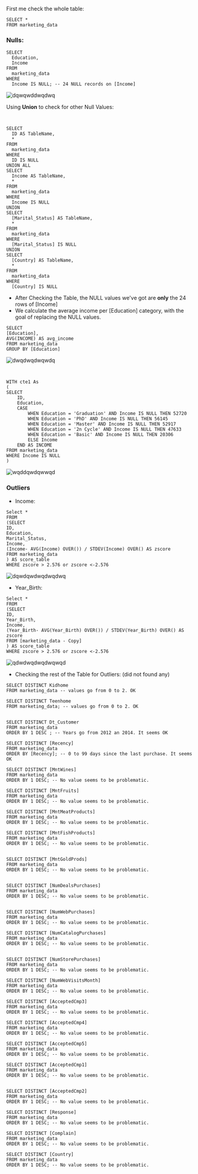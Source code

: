 
First me check the whole table:

```
SELECT *
FROM marketing_data
```
### Nulls:
```
SELECT 
  Education, 
  Income 
FROM 
  marketing_data 
WHERE 
  Income IS NULL; -- 24 NULL records on [Income]
```
![dqwqwddwqdwq](https://github.com/mfernandezcean/Marketing_Campaign_Results/assets/105746149/7dfc49f8-0b01-49c9-b336-f3d6abea2558)




Using **Union** to check for other Null Values: 
```


SELECT 
  ID AS TableName, 
  * 
FROM 
  marketing_data 
WHERE 
  ID IS NULL 
UNION ALL 
SELECT 
  Income AS TableName, 
  * 
FROM 
  marketing_data 
WHERE 
  Income IS NULL 
UNION 
SELECT 
  [Marital_Status] AS TableName, 
  * 
FROM 
  marketing_data 
WHERE 
  [Marital_Status] IS NULL 
UNION 
SELECT 
  [Country] AS TableName, 
  * 
FROM 
  marketing_data 
WHERE 
  [Country] IS NULL

```
- After Checking the Table, the NULL values we've got are **only** the 24 rows of [Income]
- We calculate the average income per [Education] category, with the goal of replacing the NULL values.
```
SELECT 
[Education],
AVG(INCOME) AS avg_income
FROM marketing_data
GROUP BY [Education] 
```
![dwqdwqdwqwdq](https://github.com/mfernandezcean/Marketing_Campaign_Results/assets/105746149/603f6ad1-b0ca-49ef-953f-337ce9fab21e)

```


WITH cte1 As
(
SELECT 
	ID,
    Education,
    CASE 
        WHEN Education = 'Graduation' AND Income IS NULL THEN 52720 
        WHEN Education = 'PhD' AND Income IS NULL THEN 56145
		WHEN Education = 'Master' AND Income IS NULL THEN 52917
		WHEN Education = '2n Cycle' AND Income IS NULL THEN 47633
		WHEN Education = 'Basic' AND Income IS NULL THEN 20306  
        ELSE Income 
    END AS INCOME 
FROM marketing_data
WHERE Income IS NULL 
) 
```
![wqddqwdqwwqd](https://github.com/mfernandezcean/Marketing_Campaign_Results/assets/105746149/c30ca979-0f9d-49b7-a778-7721668c7957)

### Outliers

- Income:

```
Select *
FROM
(SELECT 
ID,
Education,
Marital_Status,
Income,
(Income- AVG(Income) OVER()) / STDEV(Income) OVER() AS zscore 
FROM marketing_data
) AS score_table
WHERE zscore > 2.576 or zscore <-2.576  
```
![dqwdqwdwqdwqdwq](https://github.com/mfernandezcean/Marketing_Campaign_Results/assets/105746149/fff6098a-c105-41a3-9605-9a366288b58a)

- Year_Birth:

```
Select *
FROM
(SELECT 
ID,
Year_Birth,
Income,
(Year_Birth- AVG(Year_Birth) OVER()) / STDEV(Year_Birth) OVER() AS zscore 
FROM [marketing_data - Copy]
) AS score_table
WHERE zscore > 2.576 or zscore <-2.576 
```

![qdwdwqdwqdwqwqd](https://github.com/mfernandezcean/Marketing_Campaign_Results/assets/105746149/93076f4d-4cb9-4758-9ba7-04b704e3d961)

- Checking the rest of the Table for Outliers: (did not found any) 
```
SELECT DISTINCT Kidhome
FROM marketing_data -- values go from 0 to 2. OK

SELECT DISTINCT Teenhome
FROM marketing_data; -- values go from 0 to 2. OK


SELECT DISTINCT Dt_Customer
FROM marketing_data
ORDER BY 1 DESC ; -- Years go from 2012 an 2014. It seems OK

SELECT DISTINCT [Recency]
FROM marketing_data
ORDER BY [Recency]; -- 0 to 99 days since the last purchase. It seems OK

SELECT DISTINCT [MntWines]
FROM marketing_data
ORDER BY 1 DESC; -- No value seems to be problematic. 

SELECT DISTINCT [MntFruits]
FROM marketing_data
ORDER BY 1 DESC; -- No value seems to be problematic. 

SELECT DISTINCT [MntMeatProducts]
FROM marketing_data
ORDER BY 1 DESC; -- No value seems to be problematic. 

SELECT DISTINCT [MntFishProducts]
FROM marketing_data
ORDER BY 1 DESC; -- No value seems to be problematic. 


SELECT DISTINCT [MntGoldProds]
FROM marketing_data
ORDER BY 1 DESC; -- No value seems to be problematic. 


SELECT DISTINCT [NumDealsPurchases]
FROM marketing_data
ORDER BY 1 DESC; -- No value seems to be problematic. 


SELECT DISTINCT [NumWebPurchases]
FROM marketing_data
ORDER BY 1 DESC; -- No value seems to be problematic. 

SELECT DISTINCT [NumCatalogPurchases]
FROM marketing_data
ORDER BY 1 DESC; -- No value seems to be problematic. 


SELECT DISTINCT [NumStorePurchases]
FROM marketing_data
ORDER BY 1 DESC; -- No value seems to be problematic. 

SELECT DISTINCT [NumWebVisitsMonth]
FROM marketing_data
ORDER BY 1 DESC; -- No value seems to be problematic. 

SELECT DISTINCT [AcceptedCmp3]
FROM marketing_data
ORDER BY 1 DESC; -- No value seems to be problematic. 

SELECT DISTINCT [AcceptedCmp4]
FROM marketing_data
ORDER BY 1 DESC; -- No value seems to be problematic. 

SELECT DISTINCT [AcceptedCmp5]
FROM marketing_data
ORDER BY 1 DESC; -- No value seems to be problematic. 

SELECT DISTINCT [AcceptedCmp1]
FROM marketing_data
ORDER BY 1 DESC; -- No value seems to be problematic. 


SELECT DISTINCT [AcceptedCmp2]
FROM marketing_data
ORDER BY 1 DESC; -- No value seems to be problematic. 

SELECT DISTINCT [Response]
FROM marketing_data
ORDER BY 1 DESC; -- No value seems to be problematic. 

SELECT DISTINCT [Complain]
FROM marketing_data
ORDER BY 1 DESC; -- No value seems to be problematic. 

SELECT DISTINCT [Country]
FROM marketing_data
ORDER BY 1 DESC; -- No value seems to be problematic. 

```
